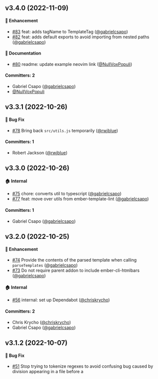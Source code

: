 


## v3.4.0 (2022-11-09)

#### :rocket: Enhancement
* [#83](https://github.com/ember-template-imports/ember-template-imports/pull/83) feat: adds tagName to TemplateTag ([@gabrielcsapo](https://github.com/gabrielcsapo))
* [#82](https://github.com/ember-template-imports/ember-template-imports/pull/82) feat: adds default exports to avoid importing from nested paths ([@gabrielcsapo](https://github.com/gabrielcsapo))

#### :memo: Documentation
* [#80](https://github.com/ember-template-imports/ember-template-imports/pull/80) readme: update example neovim link ([@NullVoxPopuli](https://github.com/NullVoxPopuli))

#### Committers: 2
- Gabriel Csapo ([@gabrielcsapo](https://github.com/gabrielcsapo))
- [@NullVoxPopuli](https://github.com/NullVoxPopuli)


## v3.3.1 (2022-10-26)

#### :bug: Bug Fix
* [#78](https://github.com/ember-template-imports/ember-template-imports/pull/78) Bring back `src/utils.js` temporarily ([@rwjblue](https://github.com/rwjblue))

#### Committers: 1
- Robert Jackson ([@rwjblue](https://github.com/rwjblue))


## v3.3.0 (2022-10-26)

#### :house: Internal
* [#75](https://github.com/ember-template-imports/ember-template-imports/pull/75) chore: converts util to typescript ([@gabrielcsapo](https://github.com/gabrielcsapo))
* [#77](https://github.com/ember-template-imports/ember-template-imports/pull/77) feat: move over utils from ember-template-lint ([@gabrielcsapo](https://github.com/gabrielcsapo))

#### Committers: 1
- Gabriel Csapo ([@gabrielcsapo](https://github.com/gabrielcsapo))


## v3.2.0 (2022-10-25)

#### :rocket: Enhancement
* [#74](https://github.com/ember-template-imports/ember-template-imports/pull/74) Provide the contents of the parsed template when calling `parseTemplates` ([@gabrielcsapo](https://github.com/gabrielcsapo))
* [#73](https://github.com/ember-template-imports/ember-template-imports/pull/73) Do not require parent addon to include ember-cli-htmlbars ([@gabrielcsapo](https://github.com/gabrielcsapo))

#### :house: Internal
* [#56](https://github.com/ember-template-imports/ember-template-imports/pull/56) internal: set up Dependabot ([@chriskrycho](https://github.com/chriskrycho))

#### Committers: 2
- Chris Krycho ([@chriskrycho](https://github.com/chriskrycho))
- Gabriel Csapo ([@gabrielcsapo](https://github.com/gabrielcsapo))


## v3.1.2 (2022-10-07)

#### :bug: Bug Fix
* [#51](https://github.com/ember-template-imports/ember-template-imports/pull/51) Stop trying to tokenize regexes to avoid confusing bug caused by division appearing in a file before a <template> tag ([@lukemelia](https://github.com/lukemelia))
* [#54](https://github.com/ember-template-imports/ember-template-imports/pull/54) Fix build failures due to backticks within in template tags ([@lukemelia](https://github.com/lukemelia))

#### :memo: Documentation
* [#55](https://github.com/ember-template-imports/ember-template-imports/pull/55) Fix parse function comments ([@backspace](https://github.com/backspace))

#### Committers: 3
- Buck Doyle ([@backspace](https://github.com/backspace))
- Luke Melia ([@lukemelia](https://github.com/lukemelia))
- [@NullVoxPopuli](https://github.com/NullVoxPopuli)

## v3.1.1 (2022-08-28)

#### :bug: Bug Fix
* [#50](https://github.com/ember-template-imports/ember-template-imports/pull/50) Include the correct import name in `parseTemplates` results ([@rwjblue](https://github.com/rwjblue))

#### Committers: 1
- Robert Jackson ([@rwjblue](https://github.com/rwjblue))


## v3.1.0 (2022-08-24)

#### :rocket: Enhancement
* [#47](https://github.com/ember-template-imports/ember-template-imports/pull/47) Update `TemplateLiteralMatch` to include source `importPath` and `importIdentifier` ([@nlfurniss](https://github.com/nlfurniss))

#### Committers: 1
- Nathaniel Furniss ([@nlfurniss](https://github.com/nlfurniss))


## v3.0.1 (2022-06-07)

#### :bug: Bug Fix
* [#41](https://github.com/ember-template-imports/ember-template-imports/pull/41) Correctly support multiple template parsing fn from same path ([@ventuno](https://github.com/ventuno))

#### :house: Internal
* [#40](https://github.com/ember-template-imports/ember-template-imports/pull/40) Improve parallelization in CI ([@chriskrycho](https://github.com/chriskrycho))

#### Committers: 2
- Chris Krycho ([@chriskrycho](https://github.com/chriskrycho))
- [@ventuno](https://github.com/ventuno)


## v3.0.0 (2022-05-18)

#### :boom: Breaking Change
* [#37](https://github.com/ember-template-imports/ember-template-imports/pull/37) Update parseTemplates to filter by tagName ([@ventuno](https://github.com/ventuno))

#### :rocket: Enhancement
* [#37](https://github.com/ember-template-imports/ember-template-imports/pull/37) Update parseTemplates to filter by tagName ([@ventuno](https://github.com/ventuno))

#### :memo: Documentation
* [#34](https://github.com/ember-template-imports/ember-template-imports/pull/34) Fix broken link ([@kaermorchen](https://github.com/kaermorchen))
* [#24](https://github.com/ember-template-imports/ember-template-imports/pull/24) start a README section for editor integration links ([@ef4](https://github.com/ef4))
* [#32](https://github.com/ember-template-imports/ember-template-imports/pull/32) Fix missing quotes in reference-imports section ([@NullVoxPopuli](https://github.com/NullVoxPopuli))

#### :house: Internal
* [#36](https://github.com/ember-template-imports/ember-template-imports/pull/36) Adds a basic node-land test harness. ([@rwjblue](https://github.com/rwjblue))

#### Committers: 5
- Edward Faulkner ([@ef4](https://github.com/ef4))
- Robert Jackson ([@rwjblue](https://github.com/rwjblue))
- Stanislav Romanov ([@kaermorchen](https://github.com/kaermorchen))
- [@NullVoxPopuli](https://github.com/NullVoxPopuli)
- [@ventuno](https://github.com/ventuno)

## v2.0.1 (2022-01-01)

#### :bug: Bug Fix
* [#30](https://github.com/ember-template-imports/ember-template-imports/pull/30) declare magic string dependency ([@NullVoxPopuli](https://github.com/NullVoxPopuli))
* [#29](https://github.com/ember-template-imports/ember-template-imports/pull/29) Do not add the babel plugin if it's already present ([@NullVoxPopuli](https://github.com/NullVoxPopuli))

#### :memo: Documentation
* [#27](https://github.com/ember-template-imports/ember-template-imports/pull/27) Add reference for built-in helpers/modifiers/components ([@NullVoxPopuli](https://github.com/NullVoxPopuli))

#### Committers: 1
- [@NullVoxPopuli](https://github.com/NullVoxPopuli)


## v2.0.0 (2021-12-15)

#### :boom: Breaking Change
* [#25](https://github.com/ember-template-imports/ember-template-imports/pull/25) Support Embroider + HTMLBars 6 ([@dfreeman](https://github.com/dfreeman))

#### Committers: 1
- Dan Freeman ([@dfreeman](https://github.com/dfreeman))


## v1.1.1 (2021-03-25)

#### :bug: Bug Fix
* [#16](https://github.com/ember-template-imports/ember-template-imports/pull/16) Make getting the template compiler path lazy ([@pzuraq](https://github.com/pzuraq))

#### Committers: 1
- Chris Garrett ([@pzuraq](https://github.com/pzuraq))


## v1.1.0 (2021-03-25)

#### :rocket: Enhancement
* [#15](https://github.com/ember-template-imports/ember-template-imports/pull/15) Update to using babel-plugin-htmlbars-inline-precompile preprocessor ([@pzuraq](https://github.com/pzuraq))

#### Committers: 2
- Chris Garrett ([@pzuraq](https://github.com/pzuraq))
- Eric Kelly ([@HeroicEric](https://github.com/HeroicEric))


## v1.0.1 (2021-02-25)

#### :bug: Bug Fix
* [#5](https://github.com/ember-template-imports/ember-template-imports/pull/5) Ensure this addon is included before ember-cli-htmlbars ([@pzuraq](https://github.com/pzuraq))

#### Committers: 2
- Chris Garrett ([@pzuraq](https://github.com/pzuraq))
- James C. Davis ([@jamescdavis](https://github.com/jamescdavis))

## v1.0.0 (2021-02-25)

# Changelog
